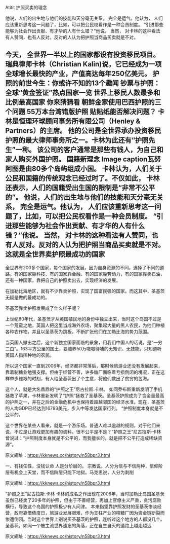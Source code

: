 Atitit 护照买卖的理念


他说，人们的出生地与他们的技能和天分毫无关系， 完全是运气。他认为， 人们应该重新思考这一问题了，比如，可以把公民权看作是一种会员制度。
“引进那些能够为社会作出贡献、有才华的人有什么错？”他说。
当然， 对卡林的这种看法有人赞同，也有人反对。反对的人认为把护照当商品买卖就是不对。











今天， 全世界一半以上的国家都设有投资移民项目。瑞典律师卡林（Christian Kalin)说，它已经成为一项全球增长最快的产业，产值高达每年250亿美元。
护照的前世今生：你或许不知的13个趣闻
钞票与护照：全球“黄金签证”热点国家一览
世界上移民人数最多和比例最高国家 你来猜猜看
朝鲜金家使用巴西护照的三个问题
55万本台湾错版护照 贴贴纸能否解决问题？
卡林是恒理环球顾问事务所有限公司（Henley & Partners）的主席。 他的公司是全世界承办投资移民护照的最大律师事务所之一。卡林为此还有“护照先生”一称。
该公司的客户通常是那些有钱人，为自己和家人购买外国护照。
国籍新理念
Image caption瓦努阿图是由80多个岛屿组成小国。
卡林认为，人们关于公民和国籍的传统观念已经过时了。不仅如此， 卡林还表示，人们的国籍受出生国的限制是“非常不公平的”。
他说，人们的出生地与他们的技能和天分毫无关系， 完全是运气。他认为， 人们应该重新思考这一问题了，比如，可以把公民权看作是一种会员制度。
“引进那些能够为社会作出贡献、有才华的人有什么错？”他说。
当然， 对卡林的这种看法有人赞同，也有人反对。反对的人认为把护照当商品买卖就是不对。
这就是全世界卖护照最成功的国家
------

全世界有200多个国家，每个国家的发展，因为自身资源的不同，选择了不同的道路。有的国家靠科技、有的国家靠金融、有的国家靠劳动力，有的国家靠卖石油，还有一种国家，靠把自己的护照卖出去，实现经济的发展。

在加勒比海地区，就有不少靠卖护照，实现了国富民强的国家。而这其中，圣基茨无疑是做的最成功的。

圣基茨靠卖护照发展成了什么样子呢？

上世纪80年代，圣基茨才从英国殖民地的身份中独立出来，当时这个岛国不过是一个荒蛮之地，英国人把这里当成海外农场，聚集起大量的黑人农民，为他们种植各种农作物，并且以圣基茨为跳板，不断扩张他们在加勒比海的势力范围。

当英国人撤出之后，这个新独立国家面临的景象，用我们中国人的话说，是“一穷二白”。163平方公里的国土，要赡养50万嗷嗷待哺的无知识、无技能，只知道听英国人指挥种地的农民。

所以这个国家一直到2006年，经济都非常落后，那时候旅游业还没有发展起来，靠着制糖业勉强支撑。但由于经营不善，许多糖厂面临着亏损倒闭的境况，正在这样举步维艰的时刻，有人给圣基茨出了个主意，将他们救出了贫穷的苦海。

这个人，就是大名鼎鼎的“护照之王”尼古拉斯.卡林。
如同乔布斯重新发明了手机拯救了苹果，卡林重新发明了“护照”拯救了圣基茨。圣基茨护照成为了含金量最高的护照之一，并在之后的金融危机中也保持着超越邻国的经济水准。现在，圣基茨的人均GDP已经达到16793美元，步入中等发达国家行列。
“护照制度本身就是不公平的，

这个世界在某些人看来，就是一个游乐场。普通人难以逾越的规则，对于他们来说，不过是让游戏更加有趣的调料。很不公平是不是？“护照之王”尼古拉斯·卡林曾说过：“护照制度本身就是不公平的，而我擅长的，就是把不公平打造成稀缺资源”。

原文網址：https://kknews.cc/history/n58bpr3.html

一、有钱任性，没钱认命
人是分阶层的。
宗教说，人分为信与不信两种，信仰阶层有机会上天堂，而不信阶层只能下地狱。马克思说，人分为剥削


原文網址：https://kknews.cc/history/n58bpr3.html

“护照之王”尼古拉斯.卡林
卡林的成名之作出现在2006年，当时加勒比岛国圣基茨虽然已经卖了20多年的护照，但由于不善经营，再加上官僚主义严重，贪污腐败横行，导致这个岛国的护照极少有人问津。
本来指望靠护照发财的圣基茨惨淡经营，政府靠借债度日，旅游业发展艰难，作为支柱产业的榨糖厂因为资金链断裂而惨遭倒闭。当时这个世界上别说买圣基茨的护照，连听过这个地方的人都没几个。圣基茨，如同一个被主流世界遗忘的角落，正在自生自灭的道路上越走越远


原文網址：https://kknews.cc/history/n58bpr3.html


